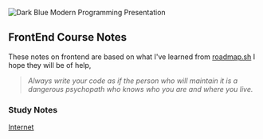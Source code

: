 ![Dark Blue Modern Programming Presentation](https://github.com/Hid-ari/frontend-course/assets/129552545/862f0b4b-736d-4776-8dc4-9b5564728d6b)
## FrontEnd Course Notes
These notes on frontend are based on what I've learned from [roadmap.sh](https://roadmap.sh/frontend) I hope they will be of help,

>*Always write your code as if the person who will maintain it is a dangerous psychopath who knows who you are and where you live.*

### Study Notes
[Internet](./internet.md)
